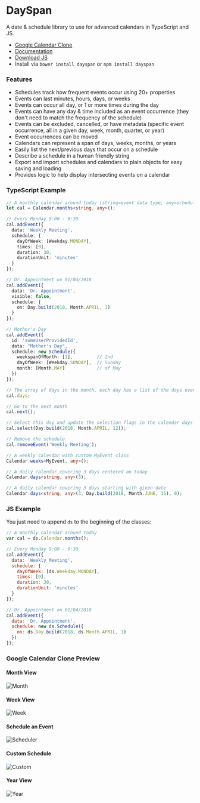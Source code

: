 # DaySpan

A date & schedule library to use for advanced calendars in TypeScript and JS.

- [Google Calendar Clone](https://clickermonkey.github.io/dayspan/examples/google/)
- [Documentation](https://clickermonkey.github.io/dayspan/docs/)
- [Download JS](umd/dayspan.js)
- Install via `bower install dayspan` or `npm install dayspan`

### Features

- Schedules track how frequent events occur using 20+ properties
- Events can last minutes, hours, days, or weeks
- Events can occur all day, or 1 or more times during the day
- Events can have any day & time included as an event occurrence (they don't need to match the frequency of the schedule)
- Events can be excluded, cancelled, or have metadata (specific event occurrence, all in a given day, week, month, quarter, or year)
- Event occurrences can be moved
- Calendars can represent a span of days, weeks, months, or years
- Easily list the next/previous days that occur on a schedule
- Describe a schedule in a human friendly string
- Export and import schedules and calendars to plain objects for easy saving and loading
- Provides logic to help display intersecting events on a calendar

### TypeScript Example

```typescript
// A monthly calendar around today (string=event data type, any=schedule metadata type)
let cal = Calendar.months<string, any>();

// Every Monday 9:00 - 9:30
cal.addEvent({
  data: 'Weekly Meeting',
  schedule: {
    dayOfWeek: [Weekday.MONDAY],
    times: [9],
    duration: 30,
    durationUnit: 'minutes'
  }
});

// Dr. Appointment on 01/04/2018
cal.addEvent({
  data: 'Dr. Appointment',
  visible: false,
  schedule: {
    on: Day.build(2018, Month.APRIL, 1)
  }
});

// Mother's Day
cal.addEvent({
  id: 'someUserProvidedId',
  data: "Mother's Day",
  schedule: new Schedule({
    weekspanOfMonth: [1],         // 2nd
    dayOfWeek: [Weekday.SUNDAY],  // Sunday
    month: [Month.MAY]            // of May
  })
});

// The array of days in the month, each day has a list of the days events.
cal.days;

// Go to the next month
cal.next();

// Select this day and update the selection flags in the calendar days
cal.select(Day.build(2018, Month.APRIL, 12));

// Remove the schedule
cal.removeEvent('Weekly Meeting');

// A weekly calendar with custom MyEvent class
Calendar.weeks<MyEvent, any>();

// A daily calendar covering 3 days centered on today
Calendar.days<string, any>(3);

// A daily calendar covering 3 days starting with given date
Calendar.days<string, any>(3, Day.build(2018, Month.JUNE, 15), 0);
```

### JS Example

You just need to append `ds` to the beginning of the classes:

```javascript
// A monthly calendar around today
var cal = ds.Calendar.months();

// Every Monday 9:00 - 9:30
cal.addEvent({
  data: 'Weekly Meeting',
  schedule: {
    dayOfWeek: [ds.Weekday.MONDAY],
    times: [9],
    duration: 30,
    durationUnit: 'minutes'
  }
});

// Dr. Appointment on 01/04/2018
cal.addEvent({
  data: 'Dr. Appointment',
  schedule: new ds.Schedule({
    on: ds.Day.build(2018, ds.Month.APRIL, 1)
  })
});
```

### Google Calendar Clone Preview

#### Month View
![Month](examples/google/DaySpan-Month.png)

#### Week View
![Week](examples/google/DaySpan-Week.png)

#### Schedule an Event
![Scheduler](examples/google/DaySpan-Scheduler.png)

#### Custom Schedule
![Custom](examples/google/DaySpan-Custom.png)

#### Year View
![Year](examples/google/DaySpan-Year.png)
